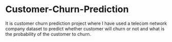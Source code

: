 # Customer-Churn-Prediction
It is customer churn prediction project where I have used a telecom network company dataset to predict whether customer will churn or not and what is the probability of the customer to churn.
